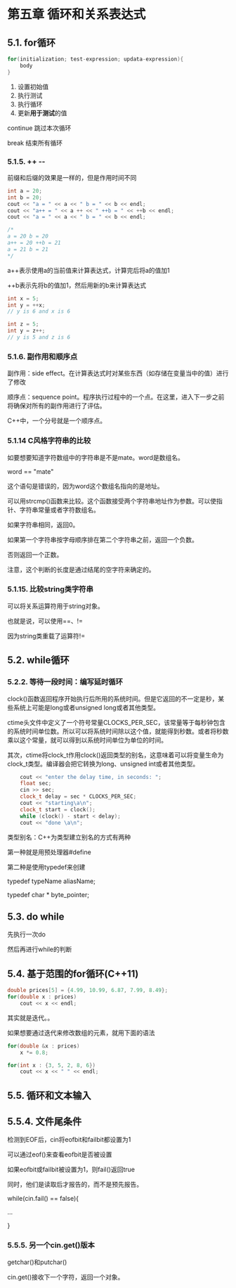 # 第五章 循环和关系表达式

## 5.1. for循环

```c++
for(initialization; test-expression; updata-expression){
    body
}
```

1. 设置初始值
2. 执行测试
3. 执行循环
4. 更新**用于测试**的值



continue 跳过本次循环

break 结束所有循环

### 5.1.5. ++ --

前缀和后缀的效果是一样的，但是作用时间不同

```c++
int a = 20;
int b = 20;
cout << "a = " << a << " b = " << b << endl;
cout << "a++ = " << a ++ << " ++b = " << ++b << endl;
cout << "a = " << a << " b = " << b << endl;

/*
a = 20 b = 20
a++ = 20 ++b = 21
a = 21 b = 21
*/
```

a++表示使用a的当前值来计算表达式，计算完后将a的值加1

++b表示先将b的值加1，然后用新的b来计算表达式

```c++
int x = 5;
int y = ++x;
// y is 6 and x is 6

int z = 5;
int y = z++;
// y is 5 and z is 6
```

### 5.1.6. 副作用和顺序点

副作用：side effect。在计算表达式时对某些东西（如存储在变量当中的值）进行了修改

顺序点：sequence point。程序执行过程中的一个点。在这里，进入下一步之前将确保对所有的副作用进行了评估。

C++中，一个分号就是一个顺序点。

### 5.1.14 C风格字符串的比较

如要想要知道字符数组中的字符串是不是mate。word是数组名。

word == "mate"

这个语句是错误的，因为word这个数组名指向的是地址。

可以用strcmp()函数来比较。这个函数接受两个字符串地址作为参数。可以使指针、字符串常量或者字符数组名。

如果字符串相同，返回0。

如果第一个字符串按字母顺序排在第二个字符串之前，返回一个负数。

否则返回一个正数。

注意，这个判断的长度是通过结尾的空字符来确定的。

### 5.1.15. 比较string类字符串

可以将关系运算符用于string对象。

也就是说，可以使用==、!=

因为string类重载了运算符!=

## 5.2. while循环

### 5.2.2. 等待一段时间：编写延时循环

clock()函数返回程序开始执行后所用的系统时间。但是它返回的不一定是秒，某些系统上可能是long或者unsigned long或者其他类型。

ctime头文件中定义了一个符号常量CLOCKS_PER_SEC，该常量等于每秒钟包含的系统时间单位数。所以可以将系统时间除以这个值，就能得到秒数。或者将秒数乘以这个常量，就可以得到以系统时间单位为单位的时间。

其次，ctime将clock_t作用clock()返回类型的别名，这意味着可以将变量生命为clock_t类型。编译器会把它转换为long、unsigned int或者其他类型。

```c++
    cout << "enter the delay time, in seconds: ";
    float sec;
    cin >> sec;
    clock_t delay = sec * CLOCKS_PER_SEC;
    cout << "starting\a\n";
    clock_t start = clock();
    while (clock() - start < delay);
    cout << "done \a\n";
```

类型别名：C++为类型建立别名的方式有两种

第一种就是用预处理器#define

第二种是使用typedef来创建

typedef typeName aliasName;

typedef char * byte_pointer;

## 5.3. do while

先执行一次do

然后再进行while的判断

## 5.4. 基于范围的for循环(C++11)

```c++
double prices[5] = {4.99, 10.99, 6.87, 7.99, 8.49};
for(double x : prices)
    cout << x << endl;
```

其实就是迭代。。

如果想要通过迭代来修改数组的元素，就用下面的语法

```c++
for(double &x : prices)
    x *= 0.8;
```

```c++
for(int x : {3, 5, 2, 8, 6})
    cout << x << " " << endl;
```

## 5.5. 循环和文本输入

## 5.5.4. 文件尾条件

检测到EOF后，cin将eofbit和failbit都设置为1

可以通过eof()来查看eofbit是否被设置

如果eofbit或failbit被设置为1，则fail()返回true

同时，他们是读取后才报告的，而不是预先报告。

while(cin.fail() == false){

...

}

### 5.5.5. 另一个cin.get()版本

getchar()和putchar()

cin.get()接收下一个字符，返回一个对象。

